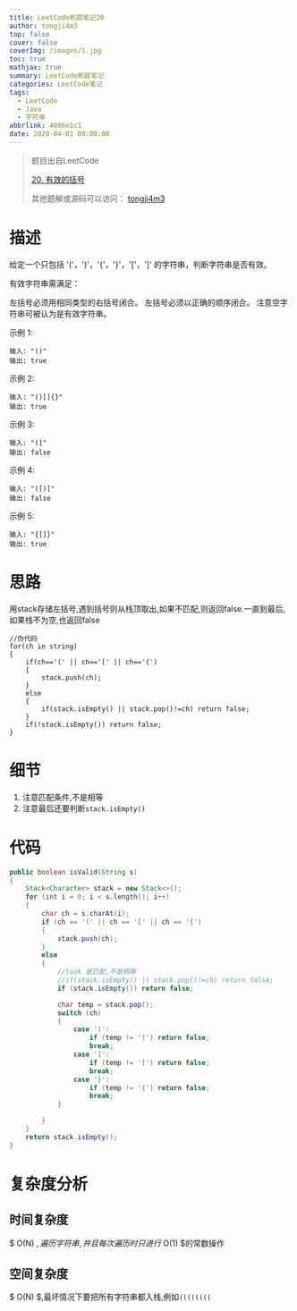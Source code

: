 ```yaml
---
title: LeetCode刷题笔记20
author: tongji4m3
top: false
cover: false
coverImg: /images/1.jpg
toc: true
mathjax: true
summary: LeetCode刷题笔记
categories: LeetCode笔记
tags:
  - LeetCode
  - Java
  - 字符串
abbrlink: 4086e1c1
date: 2020-04-01 00:00:00
---
```


> 题目出自LeetCode
>
> [20. 有效的括号](https://leetcode-cn.com/problems/valid-parentheses/)
>
>  其他题解或源码可以访问： [tongji4m3](https://github.com/tongji4m3/LeetCode)



# 描述
给定一个只包括 '('，')'，'{'，'}'，'['，']' 的字符串，判断字符串是否有效。

有效字符串需满足：

左括号必须用相同类型的右括号闭合。
		左括号必须以正确的顺序闭合。
		注意空字符串可被认为是有效字符串。

示例 1:
```
输入: "()"
输出: true
```
示例 2:
```
输入: "()[]{}"
输出: true
```
示例 3:
```
输入: "(]"
输出: false
```
示例 4:
```
输入: "([)]"
输出: false
```
示例 5:
```
输入: "{[]}"
输出: true
```



# 思路

用stack存储左括号,遇到括号则从栈顶取出,如果不匹配,则返回false.一直到最后,如果栈不为空,也返回false

```
//伪代码
for(ch in string)
{
	if(ch=='(' || ch=='[' || ch=='{') 
	{
		stack.push(ch);
	}
	else
	{
		if(stack.isEmpty() || stack.pop()!=ch) return false;
	}
	if(!stack.isEmpty()) return false;
}
```



# 细节

1. 注意匹配条件,不是相等
2. 注意最后还要判断`stack.isEmpty()`


# 代码

```java
public boolean isValid(String s)
{
    Stack<Character> stack = new Stack<>();
    for (int i = 0; i < s.length(); i++)
    {
        char ch = s.charAt(i);
        if (ch == '(' || ch == '[' || ch == '{')
        {
            stack.push(ch);
        }
        else
        {
            //look 是匹配,不是相等
            //if(stack.isEmpty() || stack.pop()!=ch) return false;
            if (stack.isEmpty()) return false;

            char temp = stack.pop();
            switch (ch)
            {
                case ')':
                    if (temp != '(') return false;
                    break;
                case ']':
                    if (temp != '[') return false;
                    break;
                case '}':
                    if (temp != '{') return false;
                    break;
            }

        }
    }
    return stack.isEmpty();
}
```



# 复杂度分析
## 时间复杂度

$ O(N) $,遍历字符串,并且每次遍历时只进行$ O(1) $的常数操作

## 空间复杂度

$ O(N) $,最坏情况下要把所有字符串都入栈,例如`((((((((`